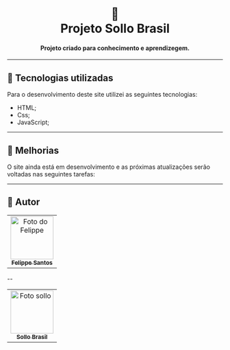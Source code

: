 <h1 align="center">
  📰<br>Projeto Sollo Brasil
</h1>

<h4 align="center">
  Projeto criado para conhecimento e aprendizegem.
</h4>


---

## 💼 Tecnologias utilizadas
Para o desenvolvimento deste site utilizei as seguintes tecnologias:

- HTML;
- Css;
- JavaScript;

---

## 📌 Melhorias
O site ainda está em desenvolvimento e as próximas atualizações serão voltadas nas seguintes tarefas:


---

## 🦄 Autor<br>
<table>
  <tr>
    <td align="center">
      <a href="https://github.com/flupynho">
        <img src="https://avatars.githubusercontent.com/u/73322544" width="100px;" alt="Foto do Felippe"/><br>
        <sub>
          <b>Felippe Santos</b>
        </sub>
      </a>
    </td>
  </tr>
</table>
--
<table>
  <tr>
    <td align="center">
      <a href="https://www.sollobrasil.com.br/">
        <img src="https://producao.sollobrasil.com.br/ArvoreDeApoio/Images/sollo.png" width="100px;" alt="Foto sollo"/><br>
        <sub>
          <b>Sollo Brasil</b>
        </sub>
      </a>
    </td>
  </tr>
</table>

